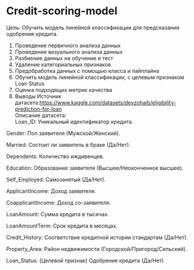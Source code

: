 # Credit-scoring-model


Цель: Обучить модель линейной классификации для предсказания одобрения кредита.
1) Проведение первичного анализа данных
3) Проведение визуального анализа данных
4) Разбиение данных на обучение и тест
5) Удаление категориальных признаков
6) Предобработка данных с помощью класса и пайплайна
7) Обучить модель линейной классификации, с целевым признаком Loan Status
8) Оценка подходящих метрик качества
9) Выводы
Источник датасета:https://www.kaggle.com/datasets/devzohaib/eligibility-prediction-for-loan  
Описание датасета:  
Loan_ID:  Уникальный идентификатор кредита.

Gender:   Пол заявителя (Мужской/Женский).

Married: Состоит ли заявитель в браке (Да/Нет).

Dependents:  Количество иждивенцев.

Education:   Образование заявителя (Высшее/Неоконченное высшее).

Self_Employed:  Самозанятый (Да/Нет).

ApplicantIncome:  Доход заявителя.

CoapplicantIncome:  Доход со-заявителя.

LoanAmount:  Сумма кредита в тысячах.

LoanAmountTerm:   Срок кредита в месяцах.

Credit_History: Соответствие кредитной истории стандартам (Да/Нет).

Property_Area:  Район недвижимости (Городской/Пригород/Сельский).

Loan_Status:  (Целевой признак) Одобрение кредита (Да/Нет)


